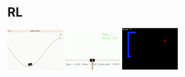 # RL

<img width="25%" src="https://github.com/parkkyungjun/RL/blob/main/gym/MountainCar/MountainCar.gif?raw=true">
<img width="25%" src="https://github.com/parkkyungjun/RL/blob/main/pendulum/pendulum.gif?raw=true">
<img width="25%" src="https://github.com/parkkyungjun/RL/blob/main/snake_ai/result/SnakeAI.gif?raw=true">
